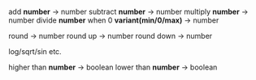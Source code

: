 add __number__                      -> number
subtract __number__                 -> number
multiply __number__                 -> number
divide __number__
    when 0 __variant(min/0/max)__   -> number

round                               -> number
round up                            -> number
round down                          -> number

log/sqrt/sin etc.

higher than __number__              -> boolean
lower than __number__               -> boolean

